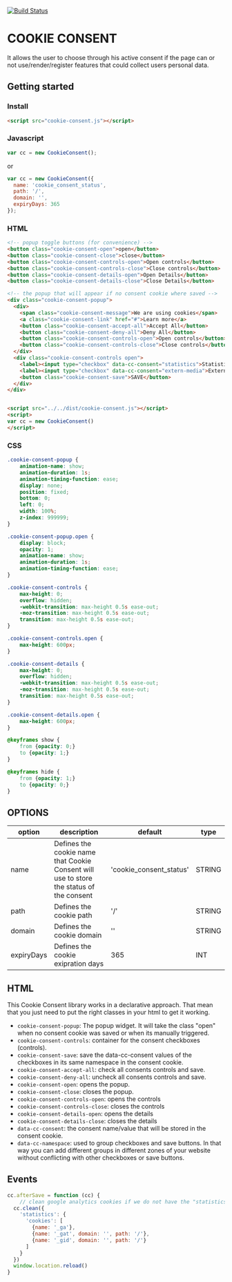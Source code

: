 [![Build Status](https://travis-ci.org/dmstr/cookie-consent.svg?branch=master)](https://travis-ci.org/dmstr/cookie-consent)

# COOKIE CONSENT
It allows the user to choose through his active consent if the page can or not
use/render/register features that could collect users personal data.  

## Getting started

### Install
```html
<script src="cookie-consent.js"></script>
```

### Javascript

```javascript
var cc = new CookieConsent();
```

or

```javascript
var cc = new CookieConsent({
  name: 'cookie_consent_status',
  path: '/',
  domain: '',
  expiryDays: 365
});
```

### HTML

```html
<!-- popup toggle buttons (for convenience) -->
<button class="cookie-consent-open">open</button>
<button class="cookie-consent-close">close</button>
<button class="cookie-consent-controls-open">Open controls</button>
<button class="cookie-consent-controls-close">Close controls</button>
<button class="cookie-consent-details-open">Open Details</button>
<button class="cookie-consent-details-close">Close Details</button>

<!-- the popup that will appear if no consent cookie where saved -->
<div class="cookie-consent-popup">
  <div>
    <span class="cookie-consent-message">We are using cookies</span>
    <a class="cookie-consent-link" href="#">Learn more</a>
    <button class="cookie-consent-accept-all">Accept All</button>
    <button class="cookie-consent-deny-all">Deny All</button>
    <button class="cookie-consent-controls-open">Open controls</button>
    <button class="cookie-consent-controls-close">Close controls</button>
  </div>
  <div class="cookie-consent-controls open">
    <label><input type="checkbox" data-cc-consent="statistics">Statistics</label>
    <label><input type="checkbox" data-cc-consent="extern-media">Extern Media</label>
    <button class="cookie-consent-save">SAVE</button>
  </div>
</div>


<script src="../../dist/cookie-consent.js"></script>
<script>
var cc = new CookieConsent()
</script>
```

### CSS

```css
.cookie-consent-popup {
    animation-name: show;
    animation-duration: 1s;
    animation-timing-function: ease;
    display: none;
    position: fixed;
    bottom: 0;
    left: 0;
    width: 100%;
    z-index: 999999;
}

.cookie-consent-popup.open {
    display: block;
    opacity: 1;
    animation-name: show;
    animation-duration: 1s;
    animation-timing-function: ease;
}

.cookie-consent-controls {
    max-height: 0;
    overflow: hidden;
    -webkit-transition: max-height 0.5s ease-out;
    -moz-transition: max-height 0.5s ease-out;
    transition: max-height 0.5s ease-out;
}

.cookie-consent-controls.open {
    max-height: 600px;
}

.cookie-consent-details {
    max-height: 0;
    overflow: hidden;
    -webkit-transition: max-height 0.5s ease-out;
    -moz-transition: max-height 0.5s ease-out;
    transition: max-height 0.5s ease-out;
}

.cookie-consent-details.open {
    max-height: 600px;
}

@keyframes show {
    from {opacity: 0;}
    to {opacity: 1;}
}

@keyframes hide {
    from {opacity: 1;}
    to {opacity: 0;}
}


```

## OPTIONS

<table>
    <thead>
        <tr>
            <th>option</th>
            <th>description</th>
            <th>default</th>
            <th>type</th>
        </tr>
    </thead>
    <tbody>
        <tr>
            <td>name</td>
            <td>Defines the cookie name that Cookie Consent will use to store the status of the consent</td>
            <td> 'cookie_consent_status' </td>
            <td> STRING </td>
        </tr>
        <tr>
            <td>path</td>
            <td>Defines the cookie path</td>
            <td> '/' </td>
            <td> STRING </td>
        </tr>
        <tr>
            <td>domain</td>
            <td>Defines the cookie domain</td>
            <td> '' </td>
            <td> STRING </td>
        </tr>
        <tr>
            <td>expiryDays</td>
            <td>Defines the cookie exipration days</td>
            <td> 365 </td>
            <td> INT </td>
        </tr>
    </tbody>
</table>

## HTML

This Cookie Consent library works in a declarative approach. That mean that you
just need to put the right classes in your html to get it working.

* `cookie-consent-popup`: The popup widget. It will take the class "open" when no consent cookie was saved or when its manually triggered.
* `cookie-consent-controls`: container for the consent checkboxes (controls).
* `cookie-consent-save`: save the data-cc-consent values of the checkboxes in its same namespace in the consent cookie.
* `cookie-consent-accept-all`: check all consents controls and save.
* `cookie-consent-deny-all`: uncheck all consents controls and save.
* `cookie-consent-open`: opens the popup.
* `cookie-consent-close`: closes the popup.
* `cookie-consent-controls-open`: opens the controls
* `cookie-consent-controls-close`: closes the controls
* `cookie-consent-details-open`: opens the details
* `cookie-consent-details-close`: closes the details
* `data-cc-consent`: the consent name/value that will be stored in the consent cookie.
* `data-cc-namespace`: used to group checkboxes and save buttons. In that way you can add different groups in different zones of your website without conflicting with other checkboxes or save buttons.

## Events

```javascript
cc.afterSave = function (cc) {
    // clean google analytics cookies if we do not have the "statistics" consent by expiring them. Then reload the page
  cc.clean({
    'statistics': {
      'cookies': [
        {name: '_ga'},
        {name: '_gat', domain: '', path: '/'},
        {name: '_gid', domain: '', path: '/'}
      ]
    }
  })
  window.location.reload()
}
```

